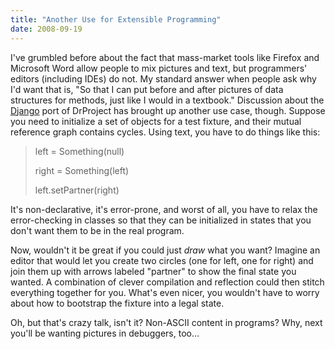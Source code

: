 ```yaml
---
title: "Another Use for Extensible Programming"
date: 2008-09-19
---
```

I've grumbled before about the fact that mass-market tools like Firefox and Microsoft Word allow people to mix pictures and text, but programmers' editors (including IDEs) do not.  My standard answer when people ask why I'd want that is, "So that I can put before and after pictures of data structures for methods, just like I would in a textbook."  Discussion about the <a href="http://www.djangoproject.com/">Django</a> port of DrProject has brought up another use case, though.  Suppose you need to initialize a set of objects for a test fixture, and their mutual reference graph contains cycles.  Using text, you have to do things like this:
<blockquote>left = Something(null)

right = Something(left)

left.setPartner(right)</blockquote>
It's non-declarative, it's error-prone, and worst of all, you have to relax the error-checking in classes so that they can be initialized in  states that you don't want them to be in the real program.

Now, wouldn't it be great if you could just <em>draw</em> what you want?  Imagine an editor that would let you create two circles (one for left, one for right) and join them up with arrows labeled "partner" to show the final state you wanted.  A combination of clever compilation and reflection could then stitch everything together for you.  What's even nicer, you wouldn't have to worry about how to bootstrap the fixture into a legal state.

Oh, but that's crazy talk, isn't it?  Non-ASCII content in programs?  Why, next you'll be wanting pictures in debuggers, too…
